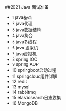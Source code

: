 ##2021 Java 面试准备  
- 1 java基础  
- 2 java代理  
- 3 java数据结构
- 4 java集合  
- 5 java多线程  
- 6 java 虚拟机
- 7 java虚拟机
- 8 spring IOC
- 9 spring AOP  
- 10 springboot启动过程
- 11 springcloud组件详解  
- 12 redis  
- 13 mysql  
- 14 rabbitmq
- 15 elasticsearch日志收集
- 16 MongoDB